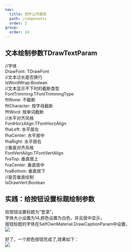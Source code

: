 ```yaml
---
nav:
  title: 控件公共属性
  path: /components
  order: 2
group:
  order: 24
---
```


## 文本绘制参数TDrawTextParam
//字体  
DrawFont: TDrawFont  
//文本过长是否换行  
IsWordWrap:Boolean  
//文本显示不下时的截断类型  
FontTrimming:TFontTrimmingType  
fttNone:        不截断  
fttCharacter:   按字母截断  
fftWord:        按单词截断  
//水平对齐风格  
FontHorzAlign:TFontHorzAlign  
fhaLeft:    水平居左  
fhaCenter:  水平居中  
fhaRight:   水平居右  
//垂直对齐风格  
FontVertAlign:TFontVertAlign  
fvaTop:     垂直居上  
fvaCenter:  垂直居中  
fvaBottom:  垂直居下  
//是否垂直绘制  
IsDrawVert:Boolean  


## 实践：给按钮设置标题绘制参数
给按钮设置标题为”登录”，  
字体大小设置为14,颜色设置为白色，并且居中显示，  
按钮标题的字体在SelfOwnMaterial.DrawCaptionParam中设置，  
![](http://www.orangeui.cn/orangeuiblog/OrangeUI/1.1.OrangeUI%E6%8E%A7%E4%BB%B6%E4%BD%BF%E7%94%A8%E5%9F%BA%E7%A1%80(%E7%A4%BA%E4%BE%8B1%20%E8%AE%BE%E7%BD%AE%E6%8E%A7%E4%BB%B6%E8%83%8C%E6%99%AF%E8%89%B2).files/image015.png)

好了，一个颜色按钮完成了,效果如下：  
![](http://www.orangeui.cn/orangeuiblog/OrangeUI/1.1.OrangeUI%E6%8E%A7%E4%BB%B6%E4%BD%BF%E7%94%A8%E5%9F%BA%E7%A1%80(%E7%A4%BA%E4%BE%8B1%20%E8%AE%BE%E7%BD%AE%E6%8E%A7%E4%BB%B6%E8%83%8C%E6%99%AF%E8%89%B2).files/image017.png)
